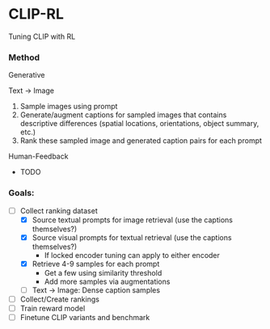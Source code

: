 # CLIP-RL
Tuning CLIP with RL


### Method
Generative

Text -> Image
1. Sample images using prompt
2. Generate/augment captions for sampled images that contains descriptive differences (spatial locations, orientations, object summary, etc.)
3. Rank these sampled image and generated caption pairs for each prompt


Human-Feedback
- TODO

### Goals:
- [ ] Collect ranking dataset
    - [x] Source textual prompts for image retrieval (use the captions themselves?)
    - [x] Source visual prompts for textual retrieval (use the captions themselves?)
        - If locked encoder tuning can apply to either encoder
    - [x] Retrieve 4-9 samples for each prompt
        - Get a few using similarity threshold
        - Add more samples via augmentations
    - [ ] Text -> Image: Dense caption samples
- [ ] Collect/Create rankings
- [ ] Train reward model
- [ ] Finetune CLIP variants and benchmark